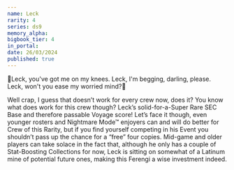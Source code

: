 ```yaml
---
name: Leck
rarity: 4
series: ds9
memory_alpha:
bigbook_tier: 4
in_portal:
date: 26/03/2024
published: true
---
```


🎵Leck, you've got me on my knees.
Leck, I'm begging, darling, please.
Leck, won't you ease my worried mind?🎵

Well crap, I guess that doesn’t work for every crew now, does it? You know what does work for this crew though? Leck’s solid-for-a-Super Rare SEC Base and therefore passable Voyage score! Let’s face it though, even younger rosters and Nightmare Mode™ enjoyers can and will do better for Crew of this Rarity, but if you find yourself competing in his Event you shouldn’t pass up the chance for a “free” four copies. Mid-game and older players can take solace in the fact that, although he only has a couple of Stat-Boosting Collections for now, Leck is sitting on somewhat of a Latinum mine of potential future ones, making this Ferengi a wise investment indeed.
